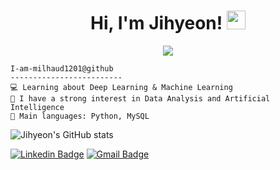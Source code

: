 <h1 align="center">
Hi, I'm Jihyeon!
<img src="https://media.giphy.com/media/hvRJCLFzcasrR4ia7z/giphy.gif" width="30"></h1>
<!--<img src="https://komarev.com/ghpvc/?username=I-am-vishalmaurya&label=Profile%20Views&color=0e75b6&style=flat" align='right' alt="vishalmaurya" />-->

<div align=center>
<a href="https://hits.seeyoufarm.com"><img src="https://hits.seeyoufarm.com/api/count/incr/badge.svg?url=https%3A%2F%2Fgithub.com%2Fmilhaud1201&count_bg=%237DD9E8&title_bg=%23555555&icon=&icon_color=%23E7E7E7&title=hits&edge_flat=false"/></a>
</div>

```
I-am-milhaud1201@github
-------------------------
💻 Learning about Deep Learning & Machine Learning
📝 I have a strong interest in Data Analysis and Artificial Intelligence
🌟 Main languages: Python, MySQL
```                   
![Jihyeon's GitHub stats](https://github-readme-stats.vercel.app/api?username=milhaud1201&show_icons=true&theme=react)

[![Linkedin Badge](https://img.shields.io/badge/-LinkedIn-blue?style=flat-square&logo=Linkedin&logoColor=white&link=https://www.linkedin.com/in/jihyeon-park-a939b3243/)](https://www.linkedin.com/in/jihyeon-park-a939b3243/)
[![Gmail Badge](https://img.shields.io/badge/Gmail-d14836?style=flat-square&logo=Gmail&logoColor=white&link=mailto:milhaud1201@gmail.com)](mailto:milhaud1201@gmail.com)
